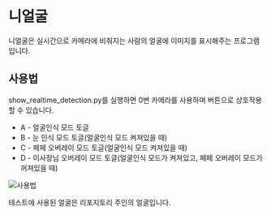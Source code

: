 # 니얼굴

니얼굴은 실시간으로 카메라에 비춰지는 사람의 얼굴에 이미지를 표시해주는 프로그램입니다.

## 사용법

show_realtime_detection.py를 실행하면 0번 카메라를 사용하며 버튼으로 상호작용할 수 있습니다.

- A - 얼굴인식 모드 토글
- B - 눈 인식 모드 토글(얼굴인식 모드 켜져있을 때)
- C - 페페 오버레이 모드 토글(얼굴인식 모드 켜져있을 때)
- D - 이사장님 오버레이 모드 토글(얼굴인식 모드가 켜져있고, 페페 오버레이 모드가 꺼져있을 때)

![사용법](/assets/yourface.gif)

테스트에 사용된 얼굴은 리포지토리 주인의 얼굴입니다.